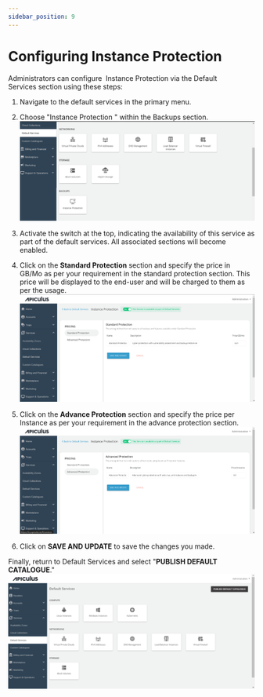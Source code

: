 ```yaml
---
sidebar_position: 9
---
```

# Configuring Instance Protection

Administrators can configure  Instance Protection via the Default Services section using these steps:

1. Navigate to the default services in the primary menu.
2. Choose "Instance Protection " within the Backups section.
	![Configuring Instance Protection](img/ConfiguringInstanceProtection1.png)

3. Activate the switch at the top, indicating the availability of this service as part of the default services. All associated sections will become enabled.

4. Click on the **Standard Protection** section and specify the price in GB/Mo as per your requirement in the standard protection section. This price will be displayed to the end-user and will be charged to them as per the usage.
	![Configuring Instance Protection](img/ConfiguringInstanceProtection2.png)

5. Click on the **Advance Protection** section and specify the price per Instance as per your requirement in the advance protection section.
	![Configuring Instance Protection](img/ConfiguringInstanceProtection3.png)

6. Click on **SAVE AND UPDATE** to save the changes you made.

Finally, return to Default Services and select "**PUBLISH DEFAULT CATALOGUE**."
![Configuring Instance Protection](img/ConfiguringInstanceProtection4.png)